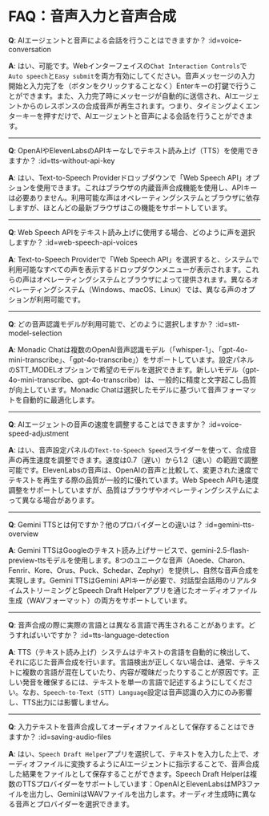 # FAQ：音声入力と音声合成

**Q**: AIエージェントと音声による会話を行うことはできますか？ :id=voice-conversation

**A**: はい、可能です。Webインターフェイスの`Chat Interaction Controls`で`Auto speech`と`Easy submit`を両方有効にしてください。音声メッセージの入力開始と入力完了を（ボタンをクリックすることなく）Enterキーの打鍵で行うことができます。また、入力完了時にメッセージが自動的に送信され、AIエージェントからのレスポンスの合成音声が再生されます。つまり、タイミングよくエンターキーを押すだけで、AIエージェントと音声による会話を行うことができます。

---

**Q**: OpenAIやElevenLabsのAPIキーなしでテキスト読み上げ（TTS）を使用できますか？ :id=tts-without-api-key

**A**: はい、Text-to-Speech Providerドロップダウンで「Web Speech API」オプションを使用できます。これはブラウザの内蔵音声合成機能を使用し、APIキーは必要ありません。利用可能な声はオペレーティングシステムとブラウザに依存しますが、ほとんどの最新ブラウザはこの機能をサポートしています。

---

**Q**: Web Speech APIをテキスト読み上げに使用する場合、どのように声を選択しますか？ :id=web-speech-api-voices

**A**: Text-to-Speech Providerで「Web Speech API」を選択すると、システムで利用可能なすべての声を表示するドロップダウンメニューが表示されます。これらの声はオペレーティングシステムとブラウザによって提供されます。異なるオペレーティングシステム（Windows、macOS、Linux）では、異なる声のオプションが利用可能です。

---

**Q**: どの音声認識モデルが利用可能で、どのように選択しますか？ :id=stt-model-selection

**A**: Monadic Chatは複数のOpenAI音声認識モデル（「whisper-1」、「gpt-4o-mini-transcribe」、「gpt-4o-transcribe」）をサポートしています。設定パネルのSTT_MODELオプションで希望のモデルを選択できます。新しいモデル（gpt-4o-mini-transcribe、gpt-4o-transcribe）は、一般的に精度と文字起こし品質が向上しています。Monadic Chatは選択したモデルに基づいて音声フォーマットを自動的に最適化します。

---

**Q**: AIエージェントの音声の速度を調整することはできますか？ :id=voice-speed-adjustment

**A**: はい、音声設定パネルの`Text-to-Speech Speed`スライダーを使って、合成音声の再生速度を調整できます。速度は0.7（遅い）から1.2（速い）の範囲で調整可能です。ElevenLabsの音声は、OpenAIの音声と比較して、変更された速度でテキストを再生する際の品質が一般的に優れています。Web Speech APIも速度調整をサポートしていますが、品質はブラウザやオペレーティングシステムによって異なる場合があります。

---

**Q**: Gemini TTSとは何ですか？他のプロバイダーとの違いは？ :id=gemini-tts-overview

**A**: Gemini TTSはGoogleのテキスト読み上げサービスで、gemini-2.5-flash-preview-ttsモデルを使用します。8つのユニークな音声（Aoede、Charon、Fenrir、Kore、Orus、Puck、Schedar、Zephyr）を提供し、自然な音声合成を実現します。Gemini TTSはGemini APIキーが必要で、対話型会話用のリアルタイムストリーミングとSpeech Draft Helperアプリを通じたオーディオファイル生成（WAVフォーマット）の両方をサポートしています。

---

**Q**: 音声合成の際に実際の言語とは異なる言語で再生されることがあります。どうすればいいですか？ :id=tts-language-detection

**A**: TTS（テキスト読み上げ）システムはテキストの言語を自動的に検出して、それに応じた音声合成を行います。言語検出が正しくない場合は、通常、テキストに複数の言語が混在していたり、内容が曖昧だったりすることが原因です。正しい発音を確保するには、テキストを単一の言語で記述するようにしてください。なお、`Speech-to-Text (STT) Language`設定は音声認識の入力にのみ影響し、TTS出力には影響しません。

---

**Q**: 入力テキストを音声合成してオーディオファイルとして保存することはできますか？ :id=saving-audio-files

**A**: はい、`Speech Draft Helper`アプリを選択して、テキストを入力した上で、オーディオファイルに変換するようにAIエージェントに指示することで、音声合成した結果をファイルとして保存することができます。Speech Draft Helperは複数のTTSプロバイダーをサポートしています：OpenAIとElevenLabsはMP3ファイルを出力し、GeminiはWAVファイルを出力します。オーディオ生成時に異なる音声とプロバイダーを選択できます。

